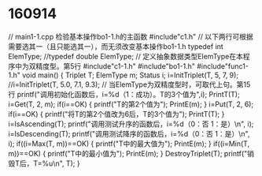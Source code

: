 # 160914
// main1-1.cpp 检验基本操作bo1-1.h的主函数
#include"c1.h" 
// 以下两行可根据需要选其一（且只能选其一），而无须改变基本操作bo1-1.h
typedef int ElemType; 
//typedef double ElemType; // 定义抽象数据类型ElemType在本程序中为双精度型。第5行
#include"c1-1.h" 
#include"bo1-1.h" 
#include"func1-1.h" 
void main()
{
  Triplet T;
  ElemType m;
  Status i;
  i=InitTriplet(T, 5, 7, 9); 
//i=InitTriplet(T, 5.0, 7.1, 9.3); // 当ElemType为双精度型时，可取代上句。第15行
  printf("调用初始化函数后，i=%d（1：成功）。T的3个值为",i);
  PrintT(T); 
  i=Get(T, 2, m); 
  if(i==OK) 
  { printf("T的第2个值为");
    PrintE(m); 
  }
  i=Put(T, 2, 6); 
  if(i==OK) 
  { printf("将T的第2个值改为6后，T的3个值为");
    PrintT(T); 
  }
  i=IsAscending(T); 
  printf("调用测试升序的函数后，i=%d（0：否 1：是）\n", i);
  i=IsDescending(T); 
  printf("调用测试降序的函数后，i=%d（0：否 1：是）\n", i);
  if((i=Max(T, m))==OK) 
  { printf("T中的最大值为");
    PrintE(m); 
  }
  if((i=Min(T, m))==OK)
  { printf("T中的最小值为");
    PrintE(m); 
  }
  DestroyTriplet(T); 
  printf("销毁T后，T=%u\n", T);
}

